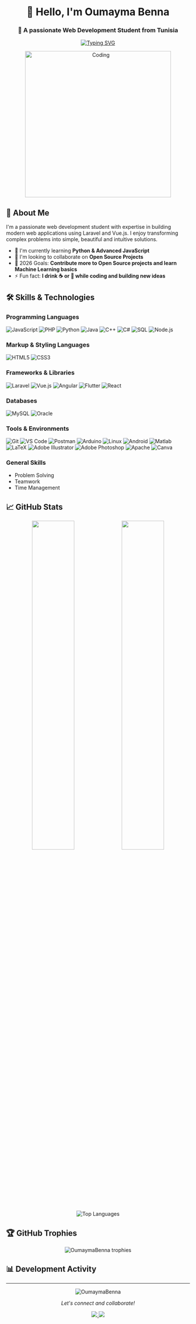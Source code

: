 
<h1 align="center">👋 Hello, I'm Oumayma Benna</h1>
<h3 align="center">🚀 A passionate Web Development Student from Tunisia</h3>

<p align="center">
  <a href="https://git.io/typing-svg">
    <img src="https://readme-typing-svg.demolab.com?font=Fira+Code&pause=1000&color=FF7F50&center=true&vCenter=true&width=435&lines=Full-Stack+Developer;Open-Source+Enthusiast;Problem+Solver" alt="Typing SVG" />
  </a>
</p>

<div align="center">
  <img alt="Coding" width="400" src="https://media.tenor.com/IF2JdxzmyN4AAAAi/coding-girl.gif">
</div>

## 📖 About Me

I'm a passionate web development student with expertise in building modern web applications using Laravel and Vue.js. I enjoy transforming complex problems into simple, beautiful and intuitive solutions.

- 🌱 I'm currently learning **Python & Advanced JavaScript**
- 👯 I'm looking to collaborate on **Open Source Projects**
- 🥅 2026 Goals: **Contribute more to Open Source projects and learn Machine Learning basics**
- ⚡ Fun fact: **I drink ☕ or 🍵 while coding and building new ideas**

## 🛠️ Skills & Technologies

### Programming Languages
![JavaScript](https://img.shields.io/badge/JavaScript-F7DF1E?style=for-the-badge&logo=javascript&logoColor=black)
![PHP](https://img.shields.io/badge/PHP-777BB4?style=for-the-badge&logo=php&logoColor=white)
![Python](https://img.shields.io/badge/Python-3776AB?style=for-the-badge&logo=python&logoColor=white)
![Java](https://img.shields.io/badge/Java-ED8B00?style=for-the-badge&logo=openjdk&logoColor=white)
![C++](https://img.shields.io/badge/C%2B%2B-00599C?style=for-the-badge&logo=c%2B%2B&logoColor=white)
![C#](https://img.shields.io/badge/C%23-239120?style=for-the-badge&logo=c-sharp&logoColor=white)
![SQL](https://img.shields.io/badge/SQL-4479A1?style=for-the-badge&logo=mysql&logoColor=white)
![Node.js](https://img.shields.io/badge/Node.js-339933?style=for-the-badge&logo=nodedotjs&logoColor=white)

### Markup & Styling Languages
![HTML5](https://img.shields.io/badge/HTML5-E34F26?style=for-the-badge&logo=html5&logoColor=white)
![CSS3](https://img.shields.io/badge/CSS3-1572B6?style=for-the-badge&logo=css3&logoColor=white)

### Frameworks & Libraries
![Laravel](https://img.shields.io/badge/Laravel-FF2D20?style=for-the-badge&logo=laravel&logoColor=white)
![Vue.js](https://img.shields.io/badge/Vue.js-35495E?style=for-the-badge&logo=vuedotjs&logoColor=4FC08D)
![Angular](https://img.shields.io/badge/Angular-DD0031?style=for-the-badge&logo=angular&logoColor=white)
![Flutter](https://img.shields.io/badge/Flutter-02569B?style=for-the-badge&logo=flutter&logoColor=white)
![React](https://img.shields.io/badge/React-20232A?style=for-the-badge&logo=react&logoColor=61DAFB)

### Databases
![MySQL](https://img.shields.io/badge/MySQL-4479A1?style=for-the-badge&logo=mysql&logoColor=white)
![Oracle](https://img.shields.io/badge/Oracle-F80000?style=for-the-badge&logo=oracle&logoColor=white)

### Tools & Environments
![Git](https://img.shields.io/badge/Git-F05032?style=for-the-badge&logo=git&logoColor=white)
![VS Code](https://img.shields.io/badge/VS_Code-007ACC?style=for-the-badge&logo=visual-studio-code&logoColor=white)
![Postman](https://img.shields.io/badge/Postman-FF6C37?style=for-the-badge&logo=postman&logoColor=white)
![Arduino](https://img.shields.io/badge/Arduino-00979D?style=for-the-badge&logo=arduino&logoColor=white)
![Linux](https://img.shields.io/badge/Linux-FCC624?style=for-the-badge&logo=linux&logoColor=black)
![Android](https://img.shields.io/badge/Android-3DDC84?style=for-the-badge&logo=android&logoColor=white)
![Matlab](https://img.shields.io/badge/Matlab-0076A8?style=for-the-badge&logo=mathworks&logoColor=white)
![LaTeX](https://img.shields.io/badge/LaTeX-008080?style=for-the-badge&logo=latex&logoColor=white)
![Adobe Illustrator](https://img.shields.io/badge/Illustrator-FF9A00?style=for-the-badge&logo=adobe-illustrator&logoColor=white)
![Adobe Photoshop](https://img.shields.io/badge/Photoshop-31A8FF?style=for-the-badge&logo=adobe-photoshop&logoColor=white)
![Apache](https://img.shields.io/badge/Apache-D22128?style=for-the-badge&logo=apache&logoColor=white)
![Canva](https://img.shields.io/badge/Canva-00C4CC?style=for-the-badge&logo=canva&logoColor=white)

### General Skills
- Problem Solving
- Teamwork
- Time Management

## 📈 GitHub Stats

<p align="center">
  <img width="48%" src="https://github-readme-stats.vercel.app/api?username=OumaymaBenna&show_icons=true&theme=radical" />
  <img width="48%" src="https://github-readme-streak-stats.herokuapp.com/?user=OumaymaBenna&theme=radical" />
</p>

<p align="center">
  <img src="https://github-readme-stats.vercel.app/api/top-langs/?username=OumaymaBenna&layout=compact&theme=radical&langs_count=8" alt="Top Languages" />
</p>

## 🏆 GitHub Trophies

<p align="center"> 
  <img src="https://github-profile-trophy.vercel.app/?username=OumaymaBenna&theme=radical&no-frame=true&row=1&column=7" alt="OumaymaBenna trophies" />
</p>

## 📊 Development Activity

<!--START_SECTION:waka-->
<!--END_SECTION:waka-->

---

<p align="center">
  <img src="https://komarev.com/ghpvc/?username=OumaymaBenna&label=Profile%20views&color=0e75b6&style=flat" alt="OumaymaBenna" /> 
</p>

<p align="center">
  <i>Let's connect and collaborate!</i>
</p>

<p align="center">
  <a href="https://www.linkedin.com/in/oumayma-benna-05072b332/">
    <img src="https://img.shields.io/badge/LinkedIn-0077B5?style=for-the-badge&logo=linkedin&logoColor=white" />
  </a>
  <a href="https://www.youtube.com/@OumaymaBenna">
    <img src="https://img.shields.io/badge/YouTube-FF0000?style=for-the-badge&logo=youtube&logoColor=white" />
  </a>
</p>
